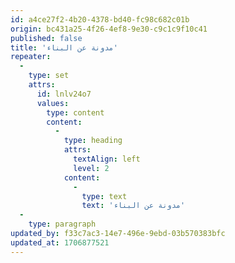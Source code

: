```yaml
---
id: a4ce27f2-4b20-4378-bd40-fc98c682c01b
origin: bc431a25-4f26-4ef8-9e30-c9c1c9f10c41
published: false
title: 'مدونة عن البناء'
repeater:
  -
    type: set
    attrs:
      id: lnlv24o7
      values:
        type: content
        content:
          -
            type: heading
            attrs:
              textAlign: left
              level: 2
            content:
              -
                type: text
                text: 'مدونة عن البناء'
  -
    type: paragraph
updated_by: f33c7ac3-14e7-496e-9ebd-03b570383bfc
updated_at: 1706877521
---
```

